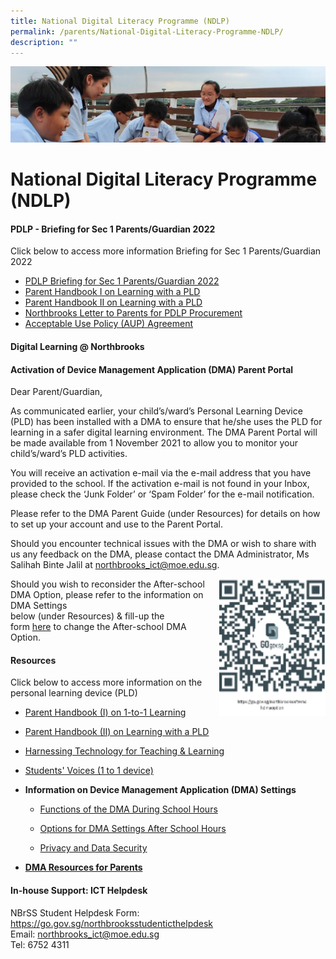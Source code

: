 ```yaml
---
title: National Digital Literacy Programme (NDLP)
permalink: /parents/National-Digital-Literacy-Programme-NDLP/
description: ""
---
```

![](/images/Parentsbanner.jpg)


National Digital Literacy Programme (NDLP)
==========================================

#### PDLP - Briefing for Sec 1 Parents/Guardian 2022


Click below to access more information&nbsp;Briefing for Sec 1 Parents/Guardian 2022

*   [PDLP Briefing for Sec 1 Parents/Guardian 2022](/files/PDLP_%20Briefing%20for%20Sec%201%20Parents%202022%20_school%20website.pdf)
*   [Parent Handbook I on Learning with a PLD](/files/IP2%20-%20Parent%20Handbook%20I%20on%20Learning%20with%20a%20PLD.pdf)
*   [Parent Handbook II on Learning with a PLD](/files/IP3%20-%20Parent%20Handbook%20II%20on%20Learning%20with%20a%20PLD.pdf)
*   [Northbrooks Letter to Parents for PDLP Procurement](/files/Northbrooks%20Letter%20to%20Parents%20for%20PDLP%20Procurement_7%20Feb%20_P.pdf)
*   [Acceptable Use Policy (AUP) Agreement](/files/NORTHBROOKS%20SECONDARY%20SCHOOL%20AUP%20updated_2022_PG.pdf)


#### Digital Learning @ Northbrooks

#### Activation of Device Management Application (DMA) Parent Portal
Dear Parent/Guardian,&nbsp;

As communicated earlier, your child’s/ward’s Personal Learning Device (PLD) has been installed with a DMA to ensure that he/she uses the PLD for learning in a safer digital learning environment. The DMA Parent Portal will be made available from&nbsp;1 November 2021&nbsp;to allow you to monitor your child’s/ward’s PLD activities.

You will receive an activation e-mail via the e-mail address that you have provided to the school. If the activation e-mail is not found in your Inbox, please check the ‘Junk Folder’ or ‘Spam Folder’ for the e-mail notification.

Please refer to the DMA Parent Guide (under&nbsp;Resources) for details on how to set up your account and use to the Parent Portal.

Should you encounter technical issues with the DMA or wish to share with us any feedback on the DMA, please&nbsp;contact the DMA Administrator, Ms Salihah Binte Jalil&nbsp;at&nbsp;northbrooks_ict@moe.edu.sg.







<img src="/images/QR3.png" style="width:170px;height:220px;margin-left:15px;" align="right">




Should you wish to reconsider the After-school DMA Option, please refer to the information on DMA Settings  
below&nbsp;(under&nbsp;Resources)&nbsp;&amp; fill-up the form&nbsp;[here](https://go.gov.sg/northbrooksafterschdmaoption)&nbsp;to change the After-school DMA Option.




#### Resources
Click below to access more information on the personal learning device (PLD)

*  [Parent Handbook (I) on 1-to-1 Learning](https://drive.google.com/file/d/1PBDppnB2jLrxFrgxU0GYDF8-lwl0CIpU/view)
*    [Parent Handbook (II) on Learning with a PLD](https://northbrookssec.moe.edu.sg/qql/slot/u162/People/Parents/NDLP/Parent%20Handbook%20II%20on%20Learning%20with%20a%20PLD.pdf)
*   [Harnessing Technology for Teaching &amp; Learning](https://drive.google.com/file/d/1qvo5DkQ5z8yFpS93_V3ShzddJABi_-zJ/view)
*  [Students' Voices (1 to 1 device)](https://drive.google.com/file/d/1Cy7QVtRmDMA-p36-eu9E3Q2_IC0sIOJ0/view)
*    **Information on Device Management Application (DMA) Settings**

     - [Functions of the DMA During School Hours](/files/Functions%20of%20the%20DMA%20During%20School%20Hours.pdf)

     - [Options for DMA Settings After School Hours](/files/Options%20for%20DMA%20Settings%20After%20School%20Hours.pdf)

     - [Privacy and Data Security](/files/Privacy%20and%20Data%20Security.pdf)
*    **[DMA Resources for Parents](https://go.gov.sg/dmaparentguide-mg)**



#### In-house Support: ICT Helpdesk
NBrSS Student Helpdesk Form: https://go.gov.sg/northbrooksstudenticthelpdesk<br>
Email: northbrooks_ict@moe.edu.sg <br>
Tel: 6752 4311